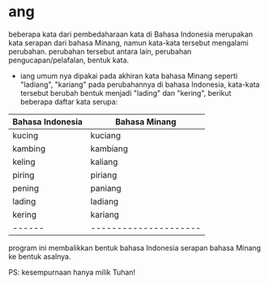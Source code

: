 # ang

beberapa kata dari pembedaharaan kata di Bahasa Indonesia merupakan
kata serapan dari bahasa Minang, namun kata-kata tersebut mengalami perubahan.
perubahan tersebut antara lain, perubahan pengucapan/pelafalan, bentuk kata.

- iang umum nya dipakai pada akhiran kata bahasa Minang seperti "ladiang", "kariang"
 	pada perubahannya di bahasa Indonesia, kata-kata tersebut berubah bentuk menjadi
	"lading" dan "kering", berikut beberapa daftar kata serupa:


| Bahasa Indonesia |  	Bahasa Minang |
|------------------| -----------------|
| kucing | kuciang |
| kambing | kambiang |
| keling | kaliang |
| piring | piriang |
| pening | paniang |
| lading | ladiang |
| kering | kariang |
|------|---------------------|

program ini membalikkan bentuk bahasa Indonesia serapan bahasa Minang ke bentuk asalnya.

PS: kesempurnaan hanya milik Tuhan!


